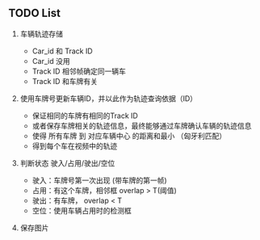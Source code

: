 ## TODO List

1. 车辆轨迹存储
    - Car_id 和 Track ID
    - Car_id 没用
    - Track ID 相邻帧确定同一辆车
    - Track ID 和车牌有关

2. 使用车牌号更新车辆ID，并以此作为轨迹查询依据（ID）
    - 保证相同的车牌有相同的Track ID
    - 或者保存车牌相关的轨迹信息，最终能够通过车牌确认车辆的轨迹信息
    - 使得 所有车牌 到 对应车辆中心 的距离和最小 （匈牙利匹配）
    - 得到每个车在视频中的轨迹
    
3. 判断状态 驶入/占用/驶出/空位
    - 驶入：车牌号第一次出现 (带车牌的第一帧)
    - 占用：有这个车牌，相邻框 overlap > T(阈值)
    - 驶出：有车牌， overlap < T 
    - 空位：使用车辆占用时的检测框

4. 保存图片